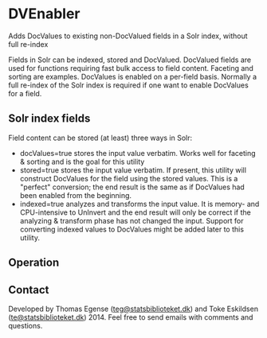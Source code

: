 # DVEnabler

Adds DocValues to existing non-DocValued fields in a Solr index, without full re-index

Fields in Solr can be indexed, stored and DocValued. DocValued fields are used for functions requiring fast bulk access to field content. Faceting and sorting are examples.  DocValues is enabled on a per-field basis. Normally a full re-index of the Solr index is required if one want to enable DocValues for a field.

## Solr index fields

Field content can be stored (at least) three ways in Solr:

 * docValues=true stores the input value verbatim. Works well for faceting &amp; sorting and is the goal for this utility
 * stored=true stores the input value verbatim. If present, this utility will construct DocValues for the field using the stored values. This is a "perfect" conversion; the end result is the same as if DocValues had been enabled from the beginning.
 * indexed=true analyzes and transforms the input value. It is memory- and CPU-intensive to UnInvert and the end result will only be correct if the analyzing &amp; transform phase has not changed the input. Support for converting indexed values to DocValues might be added later to this utility.

## Operation

## Contact

Developed by Thomas Egense (teg@statsbiblioteket.dk) and Toke Eskildsen (te@statsbiblioteket.dk) 2014.
Feel free to send emails with comments and questions.
